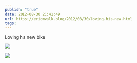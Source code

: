 ```yaml
---
publish: "true"
date: 2012-08-30 21:41:49
url: https://ericmwalk.blog/2012/08/30/loving-his-new.html
tags: 
---
```


Loving his new bike

![](https://ericmwalk.blog/uploads/2022/ea9b3f9150.jpg)

![](https://ericmwalk.blog/uploads/2022/ae5df1b489.jpg)